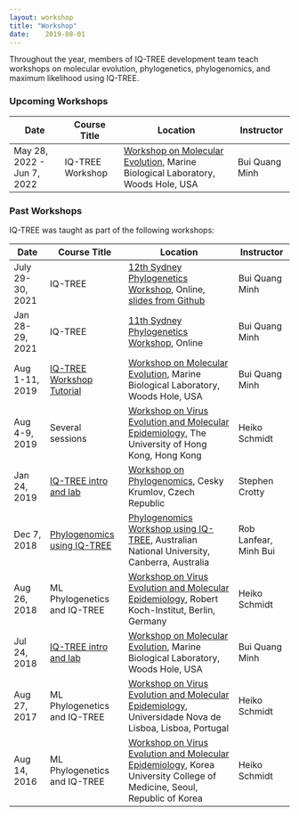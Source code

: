 ```yaml
---
layout: workshop
title: "Workshop"
date:    2019-08-01
---
```


Throughout the year, members of IQ-TREE development team teach workshops on molecular evolution, phylogenetics, phylogenomics, and maximum likelihood using IQ-TREE.

### Upcoming Workshops


| Date |  Course Title | Location | Instructor |
|------|---------------|----------------------------|-------------|
| May 28, 2022 - Jun 7, 2022 | IQ-TREE Workshop | [Workshop on Molecular Evolution](https://molevolworkshop.github.io), Marine Biological Laboratory, Woods Hole, USA | Bui Quang Minh |

### Past Workshops

IQ-TREE was taught as part of the following workshops:

| Date |  Course Title | Location | Instructor |
|------|---------------|----------------------------|-------------|
| July 29-30, 2021 | IQ-TREE | [12th Sydney Phylogenetics Workshop](https://meep.sydney.edu.au/workshops/), Online, [slides from Github](https://github.com/simon-ho/SydneyPhyloWorkshop) | Bui Quang Minh |
| Jan 28-29, 2021 | IQ-TREE | [11th Sydney Phylogenetics Workshop](https://meep.sydney.edu.au/workshops/), Online | Bui Quang Minh |
| Aug 1-11, 2019 | [IQ-TREE Workshop Tutorial](molevol2019) | [Workshop on Molecular Evolution](https://molevol.mbl.edu), Marine Biological Laboratory, Woods Hole, USA | Bui Quang Minh |
| Aug 4-9, 2019 | Several sessions | [Workshop on Virus Evolution and Molecular Epidemiology](https://rega.kuleuven.be/cev/veme-workshop/2019), The University of Hong Kong, Hong Kong | Heiko Schmidt |
| Jan 24, 2019 | [IQ-TREE intro and lab](ck2019) | [Workshop on Phylogenomics](http://evomics.org/workshops/2019-workshop-on-phylogenomics-cesky-krumlov/), Cesky Krumlov, Czech Republic | Stephen Crotty |
| Dec 7, 2018 | [Phylogenomics using IQ-TREE](anu2018) | [Phylogenomics Workshop using IQ-TREE](http://cba.anu.edu.au/news-events/phylogenomics-workshop-using-iq-tree), Australian National University, Canberra, Australia | Rob Lanfear, Minh Bui |
| Aug 26, 2018 | ML Phylogenetics and IQ-TREE | [Workshop on Virus Evolution and Molecular Epidemiology](https://rega.kuleuven.be/cev/veme-workshop/2018), Robert Koch-Institut, Berlin, Germany | Heiko Schmidt |
| Jul 24, 2018 | [IQ-TREE intro and lab](molevol2018) | [Workshop on Molecular Evolution](https://molevol.mbl.edu), Marine Biological Laboratory, Woods Hole, USA | Bui Quang Minh |
| Aug 27, 2017 | ML Phylogenetics and IQ-TREE | [Workshop on Virus Evolution and Molecular Epidemiology](https://rega.kuleuven.be/cev/veme-workshop/2017), Universidade Nova de Lisboa, Lisboa, Portugal | Heiko Schmidt |
| Aug 14, 2016 | ML Phylogenetics and IQ-TREE | [Workshop on Virus Evolution and Molecular Epidemiology](https://rega.kuleuven.be/cev/veme-workshop/2016), Korea University College of Medicine, Seoul, Republic of Korea | Heiko Schmidt |

